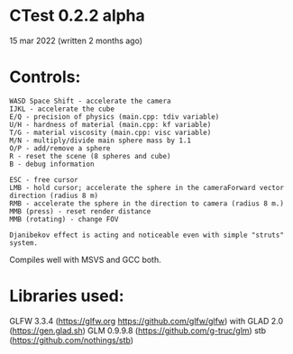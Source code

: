 # CTest 0.2.2 alpha
15 mar 2022 (written 2 months ago)

# Controls:
```
WASD Space Shift - accelerate the camera
IJKL - accelerate the cube
E/Q - precision of physics (main.cpp: tdiv variable)
U/H - hardness of material (main.cpp: kf variable)
T/G - material viscosity (main.cpp: visc variable)
M/N - multiply/divide main sphere mass by 1.1
O/P - add/remove a sphere
R - reset the scene (8 spheres and cube)
B - debug information

ESC - free cursor
LMB - hold cursor; accelerate the sphere in the cameraForward vector direction (radius 8 m)
RMB - accelerate the sphere in the direction to camera (radius 8 m.)
MMB (press) - reset render distance
MMB (rotating) - change FOV

Djanibekov effect is acting and noticeable even with simple "struts" system.
```

Compiles well with MSVS and GCC both.
# Libraries used:
GLFW 3.3.4 (https://glfw.org https://github.com/glfw/glfw)
	with GLAD 2.0 (https://gen.glad.sh)
GLM 0.9.9.8 (https://github.com/g-truc/glm)
stb (https://github.com/nothings/stb)

